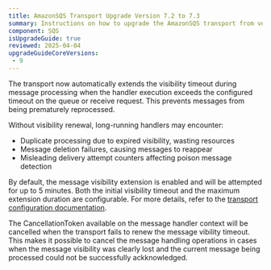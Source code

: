 ```yaml
---
title: AmazonSQS Transport Upgrade Version 7.2 to 7.3
summary: Instructions on how to upgrade the AmazonSQS transport from version 7.2 to 7.3
component: SQS
isUpgradeGuide: true
reviewed: 2025-04-04
upgradeGuideCoreVersions:
 - 9
---
```


The transport now automatically extends the visibility timeout during message processing when the handler execution exceeds the configured timeout on the queue or receive request. This prevents messages from being prematurely reprocessed.

Without visibility renewal, long-running handlers may encounter:

- Duplicate processing due to expired visibility, wasting resources
- Message deletion failures, causing messages to reappear
- Misleading delivery attempt counters affecting poison message detection

By default, the message visibility extension is enabled and will be attempted for up to 5 minutes. Both the initial visibility timeout and the maximum extension duration are configurable. For more details, refer to the [transport configuration documentation](/transports/sqs/configuration-options.md#message-visibility).

The CancellationToken available on the message handler context will be cancelled when the transport fails to renew the message vibility timeout. This makes it possible to cancel the message handling operations in cases when the message visibility was clearly lost and the current message being processed could not be successfully ackknowledged.
